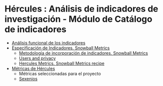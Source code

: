 # Hércules : Análisis de indicadores de investigación \- Módulo de Catálogo de indicadores



* [Análisis funcional de los indicadores](/hercules/portal-nacional-avanzado-de-investigacion-hercules-ma-metodos-de-analisis/analisis-funcional-portal-nacional-avanzado-de-investigacion-hercules-ma-metodos-de-analisis/analisis-de-indicadores-de-investigacion-modulo-de-catalogo-de-indicadores/analisis-funcional-de-los-indicadores.md "/hercules/portal-nacional-avanzado-de-investigacion-hercules-ma-metodos-de-analisis/analisis-funcional-portal-nacional-avanzado-de-investigacion-hercules-ma-metodos-de-analisis/analisis-de-indicadores-de-investigacion-modulo-de-catalogo-de-indicadores/analisis-funcional-de-los-indicadores.md")
* [Especificación de Indicadores. Snowball Metrics](/hercules/portal-nacional-avanzado-de-investigacion-hercules-ma-metodos-de-analisis/analisis-funcional-portal-nacional-avanzado-de-investigacion-hercules-ma-metodos-de-analisis/analisis-de-indicadores-de-investigacion-modulo-de-catalogo-de-indicadores/especificacion-de-indicadores/index.md "/hercules/portal-nacional-avanzado-de-investigacion-hercules-ma-metodos-de-analisis/analisis-funcional-portal-nacional-avanzado-de-investigacion-hercules-ma-metodos-de-analisis/analisis-de-indicadores-de-investigacion-modulo-de-catalogo-de-indicadores/especificacion-de-indicadores/index.md")
	+ [Metodología de incorporación de indicadores. Snowball Metrics](/hercules/portal-nacional-avanzado-de-investigacion-hercules-ma-metodos-de-analisis/analisis-funcional-portal-nacional-avanzado-de-investigacion-hercules-ma-metodos-de-analisis/analisis-de-indicadores-de-investigacion-modulo-de-catalogo-de-indicadores/especificacion-de-indicadores/metodologia-de-incorporacion-de-indicadores-snowball-metrics/index.md "/hercules/portal-nacional-avanzado-de-investigacion-hercules-ma-metodos-de-analisis/analisis-funcional-portal-nacional-avanzado-de-investigacion-hercules-ma-metodos-de-analisis/analisis-de-indicadores-de-investigacion-modulo-de-catalogo-de-indicadores/especificacion-de-indicadores/metodologia-de-incorporacion-de-indicadores-snowball-metrics/index.md")
	+ [Users and privacy](/hercules/portal-nacional-avanzado-de-investigacion-hercules-ma-metodos-de-analisis/analisis-funcional-portal-nacional-avanzado-de-investigacion-hercules-ma-metodos-de-analisis/analisis-de-indicadores-de-investigacion-modulo-de-catalogo-de-indicadores/especificacion-de-indicadores/users-and-privacy.md "/hercules/portal-nacional-avanzado-de-investigacion-hercules-ma-metodos-de-analisis/analisis-funcional-portal-nacional-avanzado-de-investigacion-hercules-ma-metodos-de-analisis/analisis-de-indicadores-de-investigacion-modulo-de-catalogo-de-indicadores/especificacion-de-indicadores/users-and-privacy.md")
	+ [Hercules Metrics. Snowball Metrics recipe](/hercules/portal-nacional-avanzado-de-investigacion-hercules-ma-metodos-de-analisis/analisis-funcional-portal-nacional-avanzado-de-investigacion-hercules-ma-metodos-de-analisis/analisis-de-indicadores-de-investigacion-modulo-de-catalogo-de-indicadores/especificacion-de-indicadores/hercules-metrics-snowball-metrics-recipe/index.md "/hercules/portal-nacional-avanzado-de-investigacion-hercules-ma-metodos-de-analisis/analisis-funcional-portal-nacional-avanzado-de-investigacion-hercules-ma-metodos-de-analisis/analisis-de-indicadores-de-investigacion-modulo-de-catalogo-de-indicadores/especificacion-de-indicadores/hercules-metrics-snowball-metrics-recipe/index.md")
* [Métricas de Hércules](/hercules/portal-nacional-avanzado-de-investigacion-hercules-ma-metodos-de-analisis/analisis-funcional-portal-nacional-avanzado-de-investigacion-hercules-ma-metodos-de-analisis/analisis-de-indicadores-de-investigacion-modulo-de-catalogo-de-indicadores/metricas-de-hercules/index.md "/hercules/portal-nacional-avanzado-de-investigacion-hercules-ma-metodos-de-analisis/analisis-funcional-portal-nacional-avanzado-de-investigacion-hercules-ma-metodos-de-analisis/analisis-de-indicadores-de-investigacion-modulo-de-catalogo-de-indicadores/metricas-de-hercules/index.md")
	+ Métricas seleccionadas para el proyecto
	+ [Sexenios](/hercules/portal-nacional-avanzado-de-investigacion-hercules-ma-metodos-de-analisis/analisis-funcional-portal-nacional-avanzado-de-investigacion-hercules-ma-metodos-de-analisis/analisis-de-indicadores-de-investigacion-modulo-de-catalogo-de-indicadores/metricas-de-hercules/indicadores-para-el-cuadro-de-mando-de-investigacion/sexenios.md "/hercules/portal-nacional-avanzado-de-investigacion-hercules-ma-metodos-de-analisis/analisis-funcional-portal-nacional-avanzado-de-investigacion-hercules-ma-metodos-de-analisis/analisis-de-indicadores-de-investigacion-modulo-de-catalogo-de-indicadores/metricas-de-hercules/indicadores-para-el-cuadro-de-mando-de-investigacion/sexenios.md")





